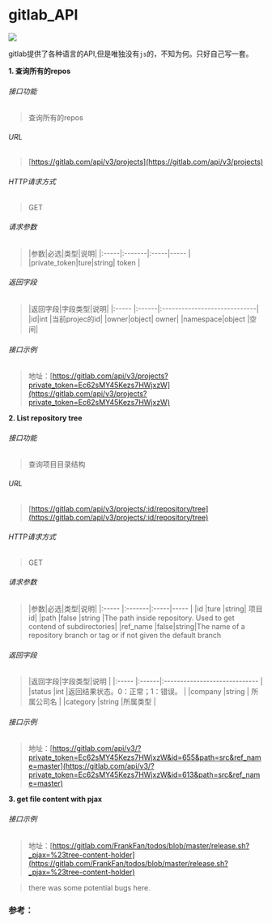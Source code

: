 # gitlab_API

![](http://images2015.cnblogs.com/blog/282019/201510/282019-20151020103628145-762219576.jpg)

gitlab提供了各种语言的API,但是唯独没有`js`的，不知为何。只好自己写一套。


**1. 查询所有的repos**
###### 接口功能
> 查询所有的repos

###### URL
> [https://gitlab.com/api/v3/projects](https://gitlab.com/api/v3/projects)

###### HTTP请求方式
> GET

###### 请求参数
> |参数|必选|类型|说明|
|:-----|:-------|:-----|----- |
|private_token|ture|string| token |

###### 返回字段
> |返回字段|字段类型|说明|
|:-----    |:------|:-----------------------------|
|id|int    |当前projec的id|
|owner|object| owner|
|namespace|object |空间|

###### 接口示例
> 地址：[https://gitlab.com/api/v3/projects?private_token=Ec62sMY45Kezs7HWjxzW](https://gitlab.com/api/v3/projects?private_token=Ec62sMY45Kezs7HWjxzW)


**2. List repository tree**
###### 接口功能
> 查询项目目录结构

###### URL
> [https://gitlab.com/api/v3/projects/:id/repository/tree](https://gitlab.com/api/v3/projects/:id/repository/tree)

###### HTTP请求方式
> GET

###### 请求参数
> |参数|必选|类型|说明|
|:-----     |:-------|:-----|-----                               |
|id |ture    |string| 项目id|
|path      |false   |string |The path inside repository. Used to get contend of subdirectories|
|ref_name |false|string|The name of a repository branch or tag or if not given the default branch

###### 返回字段
> |返回字段|字段类型|说明                              |
|:-----   |:------|:-----------------------------   |
|status   |int    |返回结果状态。0：正常；1：错误。   |
|company  |string | 所属公司名                      |
|category |string |所属类型                         |

###### 接口示例
> 地址：[https://gitlab.com/api/v3/?private_token=Ec62sMY45Kezs7HWjxzW&id=655&path=src&ref_name=master](https://gitlab.com/api/v3/?private_token=Ec62sMY45Kezs7HWjxzW&id=613&path=src&ref_name=master)


**3. get file content with pjax**
###### 接口示例
> 地址：[https://gitlab.com/FrankFan/todos/blob/master/release.sh?_pjax=%23tree-content-holder](https://gitlab.com/FrankFan/todos/blob/master/release.sh?_pjax=%23tree-content-holder)

> there was some potential bugs here.


### 参考：
  [1]: http://doc.gitlab.com/ce/api/repositories.html

  [2]: http://gitlab.lujs.cn/api/v3/projects/

  [3]: http://doc.gitlab.com/ce/api/repository_files.html

  [4]: https://gitlab.com/gitlab-org/gitlab-ce/tree/master#README

  [5]: http://gxxsite.com/content/view/id/150.html
  
  [6]: http://www.ueffort.com/pjax-ji-shu/